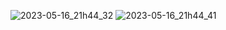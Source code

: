 ![2023-05-16_21h44_32](https://github.com/fullstackdev710/EmailSignatureGenerator-PeperSteers-AptArmingo/assets/106774321/7a2b290e-0ee1-426e-9f39-35b2264afdd8)
![2023-05-16_21h44_41](https://github.com/fullstackdev710/EmailSignatureGenerator-PeperSteers-AptArmingo/assets/106774321/103ee166-452c-4737-81e2-1031a277a639)
